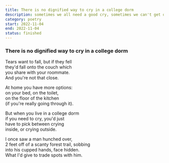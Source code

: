 ```yaml
---
title: There is no dignified way to cry in a college dorm
description: sometimes we all need a good cry, sometimes we can't get one
category: poetry
start: 2022-11-04
end: 2022-11-04
status: finished
---
```

### There is no dignified way to cry in a college dorm

Tears want to fall, but if they fell   
they'd fall onto the couch which       
you share with your roommate.          
And you're not that close.             
                                      
At home you have more options:         
on your bed, on the toilet,            
on the floor of the kitchen            
(if you're really going through it).   
                                      
But when you live in a college dorm    
if you need to cry, you'd just       
have to pick between crying            
inside, or crying outside.             
                                      
I once saw a man hunched over,         
2 feet off of a scanty forest trail, sobbing  
into his cupped hands, face hidden.  
What I'd give to trade spots with him. 
